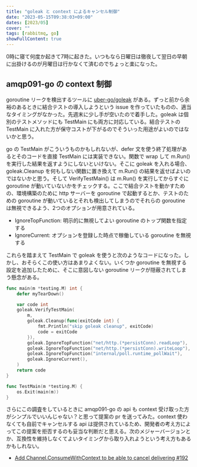 ```yaml
---
title: "goleak と context によるキャンセル制御"
date: "2023-05-15T09:38:03+09:00"
dates: [2023/05]
cover: ""
tags: [rabbitmq, go]
showFullContent: true
---
```


0時に寝て何度か起きて7時に起きた。いつもなら日曜日は徹夜して翌日の早朝に出掛けるのが月曜日は行かなくて済むのでちょっと楽になった。

## amqp091-go の context 制御

goroutine リークを検出するツールに [uber-go/goleak](https://github.com/uber-go/goleak) がある。ずっと前から余裕のあるときに結合テストの導入しようという issue を作っていたものの、適当なタイミングがなかった。先週末に少し手が空いたので着手した。goleak は個別のテストメソッドにも TestMain にも両方に対応している。結合テストの TestMain に入れた方が保守コストが下がるのでそういった用途がよいのではないかと思う。

go の TestMain がこういうものかもしれないが、defer 文を使う終了処理があるとそのコードを直接 TestMain には実装できない。関数で wrap して m.Run() を実行した結果を返すようにしないといけない。そこに goleak を入れる場合、goleak.Cleanup を何もしない関数に置き換えて m.Run() の結果を返せばよいのではないかと思う。そして VerifyTestMain() は m.Run() を実行してからすぐに goroutine が動いていないかをチェックする。ここで結合テストを動かすための、環境構築のために http サーバーを goroutine で起動するとか、テストのための goroutine が動いているとそれも検出してしまうのでそれらの goroutine は無視できるよう、2つのオプションが用意されている。

* IgnoreTopFunction: 明示的に無視してよい goroutine のトップ関数を指定する
* IgnoreCurrent: オプションを登録した時点で稼働している goroutine を無視する

これらを踏まえて TestMain で goleak を使うと次のようなコードになった。しかし、おそらくこの使い方はあまりよくない。いくつか goroutine を無視する設定を追加したために、そこに意図しない goroutine リークが隠蔽されてしまう懸念がある。

```go
func main(m *testing.M) int {
    defer myTearDown()

	var code int
	goleak.VerifyTestMain(
		m,
		goleak.Cleanup(func(exitCode int) {
			fmt.Println("skip goleak cleanup", exitCode)
			code = exitCode
		}),
		goleak.IgnoreTopFunction("net/http.(*persistConn).readLoop"),
		goleak.IgnoreTopFunction("net/http.(*persistConn).writeLoop"),
		goleak.IgnoreTopFunction("internal/poll.runtime_pollWait"),
		goleak.IgnoreCurrent(),
	)
	return code
}

func TestMain(m *testing.M) {
	os.Exit(main(m))
}
```

さらにこの調査をしているときに amqp091-go の api も context 受け取った方がシンプルでいいんじゃない？と思って提案の pr を送ってみた。context 使わなくても自前でキャンセルする api は提供されているため、開発者の考え方によってこの提案を拒否するのも妥当な判断だと思える。次のメジャーバージョンとか、互換性を維持しなくてよいタイミングから取り入れようという考え方もあるかもしれない。

* [Add Channel.ConsumeWithContext to be able to cancel delivering #192](https://github.com/rabbitmq/amqp091-go/pull/192)
